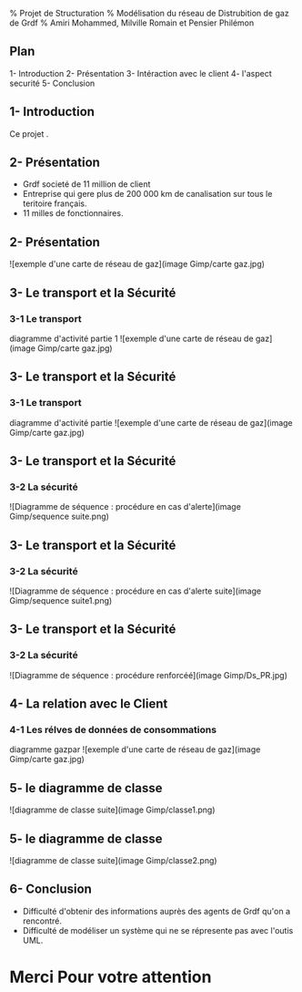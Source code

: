 % Projet de Structuration
% Modélisation du réseau de Distrubition de gaz de Grdf
% Amiri Mohammed, Milville Romain et Pensier Philémon 

## Plan
1- Introduction
2- Présentation
3- Intéraction avec le client
4- l'aspect securité
5- Conclusion

## 1- Introduction
Ce projet . 

## 2- Présentation
- Grdf societé de 11 million de client
- Entreprise qui gere plus de 200 000 km de canalisation sur tous le teritoire français.
- 11 milles de fonctionnaires.

## 2- Présentation
![exemple d'une carte de réseau de gaz](image Gimp/carte gaz.jpg)

## 3- Le transport et la Sécurité
### 3-1 Le transport
diagramme d'activité partie 1
![exemple d'une carte de réseau de gaz](image Gimp/carte gaz.jpg)

## 3- Le transport et la Sécurité
### 3-1 Le transport
diagramme d'activité partie
![exemple d'une carte de réseau de gaz](image Gimp/carte gaz.jpg)

## 3- Le transport et la Sécurité
### 3-2 La sécurité
![Diagramme de séquence : procédure en cas d'alerte](image Gimp/sequence suite.png)

## 3- Le transport et la Sécurité
### 3-2 La sécurité
![Diagramme de séquence : procédure en cas d'alerte suite](image Gimp/sequence suite1.png)

## 3- Le transport et la Sécurité
### 3-2 La sécurité
![Diagramme de séquence : procédure renforcéé](image Gimp/Ds_PR.jpg)

## 4- La relation avec le Client
### 4-1 Les rélves de données de consommations
diagramme gazpar
![exemple d'une carte de réseau de gaz](image Gimp/carte gaz.jpg)

## 5- le diagramme de classe
![diagramme de classe suite](image Gimp/classe1.png)

## 5- le diagramme de classe
![diagramme de classe suite](image Gimp/classe2.png)

## 6- Conclusion
- Difficulté d'obtenir des informations auprès des agents de Grdf qu'on a rencontré.
- Difficulté de modéliser un système qui ne se répresente pas avec l'outis UML.

#    Merci Pour votre attention
